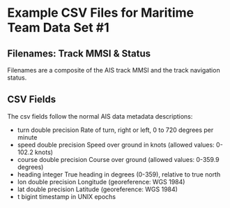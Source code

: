 # Example CSV Files for Maritime Team Data Set #1
## Filenames: Track MMSI & Status
Filenames are a composite of the AIS track MMSI and the track navigation status.
## CSV Fields
The csv fields follow the normal AIS data metadata descriptions:
*  turn 	double precision  	Rate of turn, right or left, 0 to 720 degrees per minute
*  speed 	double precision 	Speed over ground in knots (allowed values: 0-102.2 knots)
*  course 	double precision  	Course over ground (allowed values: 0-359.9 degrees)
*  heading 	integer      		True heading in degrees (0-359), relative to true north
*  lon 		double precision  	Longitude (georeference: WGS 1984)
*  lat 		double precision 	Latitude  (georeference: WGS 1984)
*  t 		bigint              timestamp in UNIX epochs

